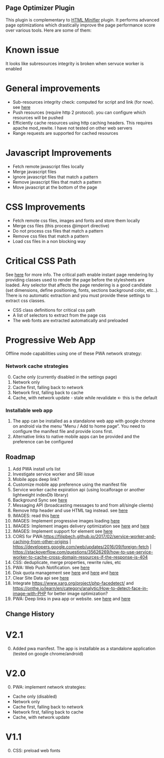## Page Optimizer Plugin

This plugin is complementary to [HTML Minifier](/projects/WO/repos/html-minifier/) plugin. It performs advanced page optimizations which drastically improve the page performance score over various tools. Here are some of them:

# Known issue

It looks like subresources integrity is broken when servuce worker is enabled

# General improvements

* Sub-resources integrity check: computed for script and link (for now). see [here](https://hacks.mozilla.org/2015/09/subresource-integrity-in-firefox-43/)
* Push resources (require http 2 protocol). you can configure which resources will be pushed
* Efficiently cache resources using http caching headers. This requires apache mod_rewite. I have not tested on other web servers
* Range requests are supported for cached resources

# Javascript Improvements

* Fetch remote javascript files locally
* Merge javascript files
* Ignore javascript files that match a pattern
* Remove javascript files that match a pattern
* Move javascript at the bottom of the page

# CSS Improvements

* Fetch remote css files, images and fonts and store them locally
* Merge css files (this process @import directive)
* Do not process css files that match a pattern
* Remove css files that match a pattern
* Load css files in a non blocking way

# Critical CSS Path

See [here](https://developers.google.com/speed/docs/insights/OptimizeCSSDelivery) for more info. The critical path enable instant page rendering by providing classes used to render the page before the stylesheets are loaded.
Any selector that affects the page rendering is a good candidate (set dimensions, define positioning, fonts, sections background color, etc..). There is no automatic extraction and you must provide these settings to extract css classes.

* CSS class definitions for critical css path
* A list of selectors to extract from the page css
* The web fonts are extracted automatically and preloaded

# Progressive Web App

Offline mode capabilities using one of these PWA network strategy:

### Network cache strategies

0. Cache only (currently disabled in the settings page)
1. Network only
1. Cache first, falling back to network
1. Network first, falling back to cache
1. Cache, with network update - stale while revalidate <- this is the default

### Installable web app

1. The app can be installed as a standalone web app with google chrome on android via the menu “Menu / Add to home page”. You need to configure the manifest file and provide icons first.
2. Alternative links to native mobile apps can be provided and the preference can be configured

## Roadmap

1. Add PWA install urls list
1. Investigate service worker and SRI issue
1. Mobile apps deep link?
1. Customize mobile app preference using the manifest file
1. Service worker cache expiration api (using localforage or another lightweight indexDb library)
1. Background Sync see [here](https://developers.google.com/web/updates/2015/12/background-sync)
1. Messaging API (broadcasting messages to and from all/single clients)
1. Remove <Link rel=preload> http header and use <link> HTML tag instead. see [here](https://jakearchibald.com/2017/h2-push-tougher-than-i-thought/)
1. IMAGES: read this [here](https://kinsta.com/blog/optimize-images-for-web/)
1. IMAGES: Implement progressive images loading [here](https://jmperezperez.com/medium-image-progressive-loading-placeholder/)
1. IMAGES: Implement images delivery optimization see [here](https://www.smashingmagazine.com/2017/04/content-delivery-network-optimize-images/) and [here](https://developers.google.com/web/updates/2015/09/automating-resource-selection-with-client-hints)
1. IMAGES: Implement support for <pictures> element see [here](https://www.smashingmagazine.com/2013/10/automate-your-responsive-images-with-mobify-js/)
1. CORS for PWA:https://filipbech.github.io/2017/02/service-worker-and-caching-from-other-origins | https://developers.google.com/web/updates/2016/09/foreign-fetch | https://stackoverflow.com/questions/35626269/how-to-use-service-worker-to-cache-cross-domain-resources-if-the-response-is-404
1. CSS: deduplicate, merge properties, rewrite rules, etc
1. PWA: Web Push Notification. see [here](https://serviceworke.rs/web-push.html)
1. Disk quota management see [here](https://developer.chrome.com/apps/offline_storage) and [here](https://developer.mozilla.org/fr/docs/Web/API/API_IndexedDB/Browser_storage_limits_and_eviction_criteria) and [here](https://gist.github.com/ebidel/188a513b1cd5e77d4d1453a4b6d060b0)
1. Clear Site Data api see [here](https://www.w3.org/TR/clear-site-data/)
1. Integrate https://www.xarg.org/project/php-facedetect/ and https://onthe.io/learn/en/category/analytic/How-to-detect-face-in-image-with-PHP for better image optimization?
1. PWA: Deep links in pwa app or website. see [here](http://blog.teamtreehouse.com/registering-protocol-handlers-web-applications) and [here](https://developer.mozilla.org/en-US/docs/Web-based_protocol_handlers)

## Change History

# V2.1

0. Added pwa manifest. The app is installable as a standalone application (tested on google chrome/android)

# V2.0

0. PWA: implement network strategies:

* Cache only (disabled)
* Network only
* Cache first, falling back to network
* Network first, falling back to cache
* Cache, with network update

# V1.1

0. CSS: preload web fonts
